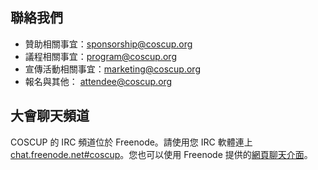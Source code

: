 ## 聯絡我們

* 贊助相關事宜：<sponsorship@coscup.org>
* 議程相關事宜：<program@coscup.org>
* 宣傳活動相關事宜：<marketing@coscup.org>
* 報名與其他： <attendee@coscup.org>

## 大會聊天頻道

COSCUP 的 IRC 頻道位於 Freenode。請使用您 IRC 軟體連上 [chat.freenode.net#coscup](ircs://chat.freenode.net/coscup)。您也可以使用 Freenode 提供的[網頁聊天介面](https://webchat.freenode.net/?channels=coscup)。
